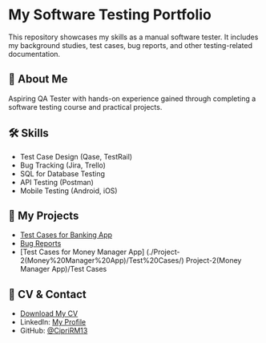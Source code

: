 # My Software Testing Portfolio
This repository showcases my skills as a manual software tester. It includes my background studies, test cases, bug reports, and other testing-related documentation.
## 📌 About Me
Aspiring QA Tester with hands-on experience gained through completing a software testing course and practical projects.

## 🛠 Skills
- Test Case Design (Qase, TestRail)
- Bug Tracking (Jira, Trello)
- SQL for Database Testing
- API Testing (Postman)
- Mobile Testing (Android, iOS)

## 📂 My Projects
- [Test Cases for Banking App](./Project-1(Guru99%20Banking%20App)/Test%20Cases/)
- [Bug Reports](./Project-1(Guru99%20Banking%20App)/Bug%20Reports/)
- [Test Cases for Money Manager App] (./Project-2(Money%20Manager%20App)/Test%20Cases/)
Project-2(Money Manager App)/Test Cases
## 📄 CV & Contact
- [Download My CV](./CV/CV.pdf)
- LinkedIn: [My Profile](https://www.linkedin.com/in/yourprofile)
- GitHub: [@CipriRM13](https://github.com/CipriRM13)
